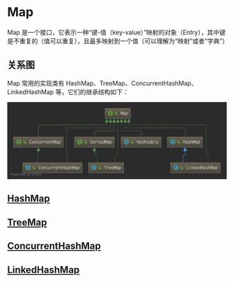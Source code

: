 # Map
Map 是一个接口，它表示一种“键-值（key-value）”映射的对象（Entry），其中键是不重复的（值可以重复），且最多映射到一个值（可以理解为“映射”或者“字典”）

## 关系图

Map 常用的实现类有 HashMap、TreeMap、ConcurrentHashMap、LinkedHashMap 等，它们的继承结构如下：

![Map](../../../assets/img/MapUml.png)


## [HashMap](HashMap.md)

## [TreeMap](TreeMap.md)

## [ConcurrentHashMap](ConcurrentHashMap.md)

## [LinkedHashMap](LinkedHashMap.md)
